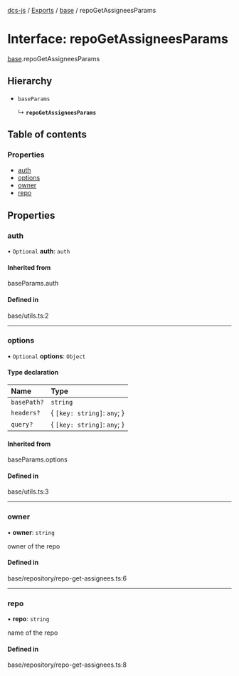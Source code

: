 [dcs-js](../README.md) / [Exports](../modules.md) / [base](../modules/base.md) / repoGetAssigneesParams

# Interface: repoGetAssigneesParams

[base](../modules/base.md).repoGetAssigneesParams

## Hierarchy

- `baseParams`

  ↳ **`repoGetAssigneesParams`**

## Table of contents

### Properties

- [auth](base.repoGetAssigneesParams.md#auth)
- [options](base.repoGetAssigneesParams.md#options)
- [owner](base.repoGetAssigneesParams.md#owner)
- [repo](base.repoGetAssigneesParams.md#repo)

## Properties

### <a id="auth" name="auth"></a> auth

• `Optional` **auth**: `auth`

#### Inherited from

baseParams.auth

#### Defined in

base/utils.ts:2

___

### <a id="options" name="options"></a> options

• `Optional` **options**: `Object`

#### Type declaration

| Name | Type |
| :------ | :------ |
| `basePath?` | `string` |
| `headers?` | { `[key: string]`: `any`;  } |
| `query?` | { `[key: string]`: `any`;  } |

#### Inherited from

baseParams.options

#### Defined in

base/utils.ts:3

___

### <a id="owner" name="owner"></a> owner

• **owner**: `string`

owner of the repo

#### Defined in

base/repository/repo-get-assignees.ts:6

___

### <a id="repo" name="repo"></a> repo

• **repo**: `string`

name of the repo

#### Defined in

base/repository/repo-get-assignees.ts:8
